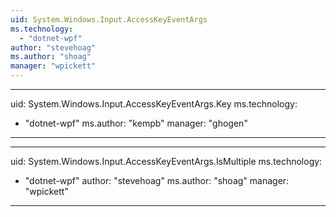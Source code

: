 ```yaml
---
uid: System.Windows.Input.AccessKeyEventArgs
ms.technology: 
  - "dotnet-wpf"
author: "stevehoag"
ms.author: "shoag"
manager: "wpickett"
---
```


---
uid: System.Windows.Input.AccessKeyEventArgs.Key
ms.technology: 
  - "dotnet-wpf"
ms.author: "kempb"
manager: "ghogen"
---

---
uid: System.Windows.Input.AccessKeyEventArgs.IsMultiple
ms.technology: 
  - "dotnet-wpf"
author: "stevehoag"
ms.author: "shoag"
manager: "wpickett"
---
